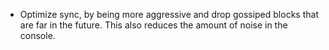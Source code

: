 * Optimize sync, by being more aggressive and drop gossiped blocks that are far
  in the future. This also reduces the amount of noise in the console.
